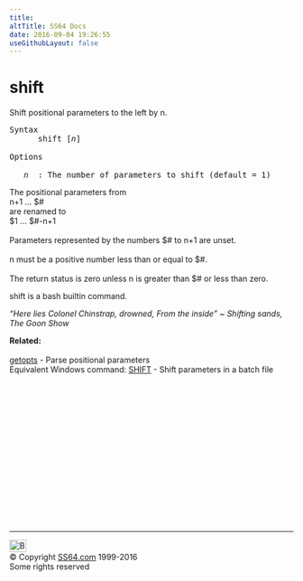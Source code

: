 ```yaml
---
title:
altTitle: SS64 Docs
date: 2016-09-04 19:26:55
useGithubLayout: false
---
```

<!-- #BeginLibraryItem "/Library/head_bash.lbi" --><!-- #EndLibraryItem --><h1>shift</h1> 
<span class="body">Shift positional parameters to the left by n.</span><br>
<pre>Syntax
      shift [<i>n</i>]

Options

   <i>n</i>  : The number of parameters to shift (default = 1)</pre>
<p> The positional parameters from <br>
  n+1 ... $# <br>
  are renamed to <br>
  $1 ... $#-n+1<br>
  <br>
  Parameters represented by the numbers $# to n+1 are unset. <br>
  <br>
  n must be a positive number less than or equal to $#.<br>
  <br>
  The return status is zero unless n is greater than $# or less than zero. </p>
<p>shift is a bash builtin command.</p>
<p class="quote"><i>“Here lies Colonel Chinstrap, drowned, From the inside” ~ Shifting sands, The Goon Show </i></p>
<p><b>Related:</b><br>
<br>
<a href="getopts.html">getopts</a> - Parse positional parameters<br>
Equivalent Windows command: 
<a href="../nt/shift.html">SHIFT</a> - Shift  parameters 
in a batch file</p><!-- #BeginLibraryItem "/Library/foot_bash.lbi" --><p>
<!-- bash300 -->
<ins class="adsbygoogle" style="display:inline-block;width:300px;height:250px" data-ad-client="ca-pub-6140977852749469" data-ad-slot="4615356305"></ins>
<script>
(adsbygoogle = window.adsbygoogle || []).push({});
</script></p>
<hr>
<div id="bl" class="footer"><a href="shift.html#"><img src="../images/top.png" width="30" height="22" alt="Back to the Top"></a></div>
<div id="br" class="footer, tagline">© Copyright <a href="../index.html">SS64.com</a> 1999-2016<br>
Some rights reserved</div><!-- #EndLibraryItem -->

